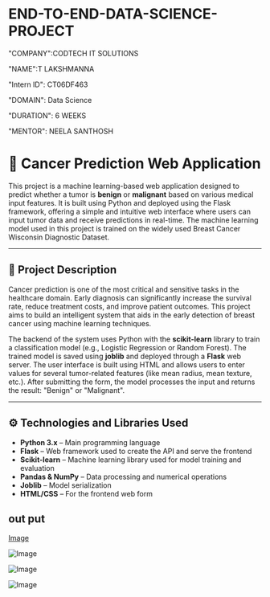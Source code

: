 # END-TO-END-DATA-SCIENCE-PROJECT

"COMPANY":CODTECH IT SOLUTIONS

"NAME":T LAKSHMANNA

"Intern ID": CT06DF463

"DOMAIN": Data Science

"DURATION": 6 WEEKS

"MENTOR": NEELA SANTHOSH

# 🧬 Cancer Prediction Web Application

This project is a machine learning-based web application designed to predict whether a tumor is **benign** or **malignant** based on various medical input features. It is built using Python and deployed using the Flask framework, offering a simple and intuitive web interface where users can input tumor data and receive predictions in real-time. The machine learning model used in this project is trained on the widely used Breast Cancer Wisconsin Diagnostic Dataset.

---

## 🧠 Project Description

Cancer prediction is one of the most critical and sensitive tasks in the healthcare domain. Early diagnosis can significantly increase the survival rate, reduce treatment costs, and improve patient outcomes. This project aims to build an intelligent system that aids in the early detection of breast cancer using machine learning techniques.

The backend of the system uses Python with the **scikit-learn** library to train a classification model (e.g., Logistic Regression or Random Forest). The trained model is saved using **joblib** and deployed through a **Flask** web server. The user interface is built using HTML and allows users to enter values for several tumor-related features (like mean radius, mean texture, etc.). After submitting the form, the model processes the input and returns the result: "Benign" or "Malignant".

---

## ⚙️ Technologies and Libraries Used

- **Python 3.x** – Main programming language
- **Flask** – Web framework used to create the API and serve the frontend
- **Scikit-learn** – Machine learning library used for model training and evaluation
- **Pandas & NumPy** – Data processing and numerical operations
- **Joblib** – Model serialization
- **HTML/CSS** – For the frontend web form
## out put
[Image](https://github.com/user-attachments/assets/545cfc45-9745-47d1-9a71-23d76f866fc3)

![Image](https://github.com/user-attachments/assets/98192b01-ef91-4947-af4f-67d9ebac7ddf)

![Image](https://github.com/user-attachments/assets/4c735657-c8bc-4329-8775-a0d8ff63c08d)

![Image](https://github.com/user-attachments/assets/d29191fc-7750-4a8d-a3f3-420a203cd676)
